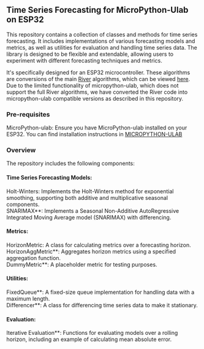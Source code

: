 ## Time Series Forecasting for MicroPython-Ulab on ESP32
This repository contains a collection of classes and methods for time series forecasting. 
It includes implementations of various forecasting models and metrics, as well as utilities for evaluation and handling time 
series data. The library is designed to be flexible and extendable, allowing users to experiment with different 
forecasting techniques and metrics.

It's specifically designed for an ESP32 microcontroller. These algorithms are conversions of the main [River](https://riverml.xyz/latest/) algorithms, which can be viewed [here](https://github.com/online-ml/river/tree/main/river/time_series). Due to the limited functionality of micropython-ulab, which does not support the full River algorithms, we have converted the River code into micropython-ulab compatible versions as described in this repository. 

### Pre-requisites
MicroPython-ulab: Ensure you have MicroPython-ulab installed on your ESP32. You can find installation instructions in [MICROPYTHON-ULAB](https://github.com/online-ml/river/tree/main/river/feature_extraction)

### Overview
The repository includes the following components:

#### Time Series Forecasting Models:

Holt-Winters: Implements the Holt-Winters method for exponential smoothing, supporting both additive and multiplicative seasonal components.  <br /> 
SNARIMAX**: Implements a Seasonal Non-Additive AutoRegressive Integrated Moving Average model (SNARIMAX) with differencing.

#### Metrics:

HorizonMetric: A class for calculating metrics over a forecasting horizon.  <br /> 
HorizonAggMetric**: Aggregates horizon metrics using a specified aggregation function.  <br /> 
DummyMetric**: A placeholder metric for testing purposes.

#### Utilities:

FixedQueue**: A fixed-size queue implementation for handling data with a maximum length.  <br /> 
Differencer**: A class for differencing time series data to make it stationary.

#### Evaluation:

Iterative Evaluation**: Functions for evaluating models over a rolling horizon, including an example of calculating mean absolute error.




